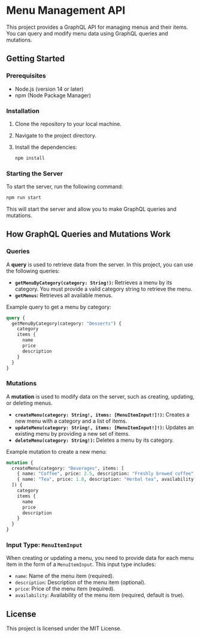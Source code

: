 
# Menu Management API

This project provides a GraphQL API for managing menus and their items. You can query and modify menu data using GraphQL queries and mutations.

## Getting Started

### Prerequisites

- Node.js (version 14 or later)
- npm (Node Package Manager)

### Installation

1. Clone the repository to your local machine.
2. Navigate to the project directory.
3. Install the dependencies:

   ```bash
   npm install
   ```

### Starting the Server

To start the server, run the following command:

```bash
npm run start
```

This will start the server and allow you to make GraphQL queries and mutations.

## How GraphQL Queries and Mutations Work

### Queries

A **query** is used to retrieve data from the server. In this project, you can use the following queries:

- **`getMenuByCategory(category: String!)`:** Retrieves a menu by its category. You must provide a valid category string to retrieve the menu.
- **`getMenus`:** Retrieves all available menus.

Example query to get a menu by category:

```graphql
query {
  getMenuByCategory(category: "Desserts") {
    category
    items {
      name
      price
      description
    }
  }
}
```

### Mutations

A **mutation** is used to modify data on the server, such as creating, updating, or deleting menus.

- **`createMenu(category: String!, items: [MenuItemInput!]!)`:** Creates a new menu with a category and a list of items.
- **`updateMenu(category: String!, items: [MenuItemInput!]!)`:** Updates an existing menu by providing a new set of items.
- **`deleteMenu(category: String!)`:** Deletes a menu by its category.

Example mutation to create a new menu:

```graphql
mutation {
  createMenu(category: "Beverages", items: [
    { name: "Coffee", price: 2.5, description: "Freshly brewed coffee", availability: true },
    { name: "Tea", price: 1.8, description: "Herbal tea", availability: true }
  ]) {
    category
    items {
      name
      price
      description
    }
  }
}
```

### Input Type: `MenuItemInput`

When creating or updating a menu, you need to provide data for each menu item in the form of a `MenuItemInput`. This input type includes:

- `name`: Name of the menu item (required).
- `description`: Description of the menu item (optional).
- `price`: Price of the menu item (required).
- `availability`: Availability of the menu item (required, default is true).

## License

This project is licensed under the MIT License.
